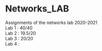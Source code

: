 # Networks_LAB
Assignments of the networks lab 2020-2021     
Lab 1 : 40/40     
Lab 2 : 19.5/20     
Lab 3 : 20/20    
Lab 4 : 
